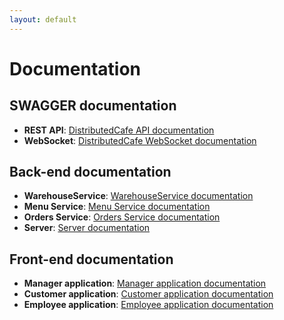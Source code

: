 ```yaml
---
layout: default
---
```


# Documentation

## SWAGGER documentation
* **REST API**: [DistributedCafe API documentation](https://app.swaggerhub.com/apis/ElisaAlbertini/DistributedCafe)
* **WebSocket**: [DistributedCafe WebSocket documentation](https://app.swaggerhub.com/apis/ElisaAlbertini/WebSocketDistributedCafe)

## Back-end documentation

* **WarehouseService**: [WarehouseService documentation](./dokka/index.html)
* **Menu Service**: [Menu Service documentation](./typedoc/menu-service/index.html)
* **Orders Service**: [Orders Service documentation](./typedoc/orders-service/index.html)
* **Server**: [Server documentation](./typedoc/server/index.html)

## Front-end documentation

* **Manager application**: [Manager application documentation](./typedoc/manager-application/index.html)
* **Customer application**: [Customer application documentation](./typedoc/customer-application/index.html)
* **Employee application**: [Employee application documentation](./javadoc/index.html)